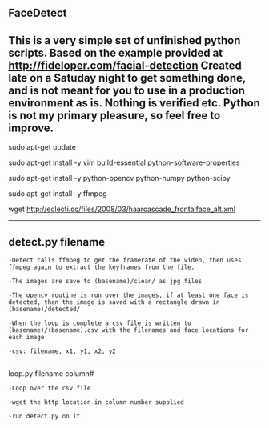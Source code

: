 FaceDetect
--------------------------------------------------------------------
This is a very simple set of unfinished python scripts. Based on the example provided at http://fideloper.com/facial-detection
Created late on a Satuday night to get something done, and is not meant for you to use in a production environment as is.
Nothing is verified etc. Python is not my primary pleasure, so feel free to improve.
--------------------------------------------------------------------

sudo apt-get update

sudo apt-get install -y vim build-essential python-software-properties    

sudo apt-get install -y python-opencv python-numpy python-scipy       

sudo apt-get install -y ffmpeg       

wget http://eclecti.cc/files/2008/03/haarcascade_frontalface_alt.xml

--------------------------------------------------------------------

detect.py filename
--------------------------------------------------------------------

	-Detect calls ffmpeg to get the framerate of the video, then uses ffmpeg again to extract the keyframes from the file.
	
	-The images are save to (basename)/clean/ as jpg files
	
	-The opencv routine is run over the images, if at least one face is detected, than the image is saved with a rectangle drawn in (basename)/detected/ 
	
	-When the loop is complete a csv file is written to (basename)/(basename).csv with the filenames and face locations for each image
	
	-csv: filename, x1, y1, x2, y2
	
--------------------------------------------------------------------
loop.py filename column#

	-Loop over the csv file
	
	-wget the http location in column number supplied
	
	-run detect.py on it.
	